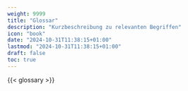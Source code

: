 ```yaml
---
weight: 9999
title: "Glossar"
description: "Kurzbeschreibung zu relevanten Begriffen"
icon: "book"
date: "2024-10-31T11:38:15+01:00"
lastmod: "2024-10-31T11:38:15+01:00"
draft: false
toc: true
---
```


{{< glossary >}}

